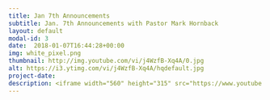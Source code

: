 ```yaml
---
title: Jan 7th Announcements
subtitle: Jan. 7th Announcements with Pastor Mark Hornback
layout: default
modal-id: 3 
date:  2018-01-07T16:44:28+00:00
img: white_pixel.png
thumbnail: http://img.youtube.com/vi/j4WzfB-Xq4A/0.jpg
alt: https://i3.ytimg.com/vi/j4WzfB-Xq4A/hqdefault.jpg
project-date: 
description: <iframe width="560" height="315" src="https://www.youtube.com/embed/j4WzfB-Xq4A" frameborder="0" allowfullscreen></iframe> 
---
```

